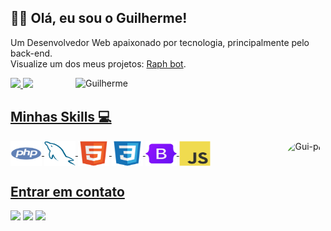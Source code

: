 ## 👋🏻 Olá, eu sou o Guilherme!

<div>
  <p>
    Um Desenvolvedor Web apaixonado por tecnologia, principalmente pelo back-end. <br>
    Visualize um dos meus projetos: <a href="">Raph bot</a>.
   </p>
<img src="https://raw.githubusercontent.com/MicaelliMedeiros/micaellimedeiros/master/image/computer-illustration.png" min-width="400px" max-width="400px" width="400px" align="right" alt="Guilherme">
</div>

<div>
  <a href="https://github.com/Guilherme-TI">
  <img height="157em" src="https://github-readme-stats.vercel.app/api?username=Guilherme-TI&show_icons=true&theme=jolly&include_all_commits=true&count_private=true">
  <img height="160em" src="https://github-readme-stats.vercel.app/api/top-langs/?username=Guilherme-TI&layout=compact&langs_count=7&theme=jolly">
</div>
<div style="display: inline_block">
  <h2>Minhas Skills 💻</h2>
  <img align="center" alt="Gui-PHP" height="40" width="50" src="https://raw.githubusercontent.com/devicons/devicon/master/icons/php/php-plain.svg">
  <img align="center" alt="Gui-Sql" height="40" width="50" src="https://raw.githubusercontent.com/devicons/devicon/master/icons/mysql/mysql-plain.svg">
  <img align="center" alt="Gui-HTML" height="40" width="50" src="https://raw.githubusercontent.com/devicons/devicon/master/icons/html5/html5-original.svg">
  <img align="center" alt="Gui-CSS" height="40" width="50" src="https://raw.githubusercontent.com/devicons/devicon/master/icons/css3/css3-original.svg">
  <img align="center" alt="Gui-Bootstrap" height="40" width="50" src="https://raw.githubusercontent.com/devicons/devicon/master/icons/bootstrap/bootstrap-original.svg">
    <img align="center" alt="Gui-js" height="40" width="50" src="https://raw.githubusercontent.com/devicons/devicon/master/icons/javascript/javascript-original.svg">
  <img align="right" alt="Gui-pic" height="150" style="border-radius:50px;" src="https://th.bing.com/th/id/OIP.76D1cis7Pn9oDSA_p50TBgHaHa?pid=ImgDet&w=800&h=800&rs=1">
</div>
  
  ##
 
<div> 
  <h2>Entrar em contato</h2>
  <a href="https://www.facebook.com/profile.php?id=100076327865461" target="_blank"><img src="https://img.shields.io/badge/Facebook-black?style=for-the-badge&logo=facebook&logoColor=jolly" target="_blank"></a>
    <a href="https://discord.gg/twaBmwb9" target="_blank"><img src="https://img.shields.io/badge/Discord-black?style=for-the-badge&logo=discord&logoColor=jolly" target="_blank"></a>
    <a href="https://www.linkedin.com/in/luiz-guilherme-248649226/" target="_blank"><img src="https://img.shields.io/badge/Linkedin-black?style=for-the-badge&logo=linkedin&logoColor=jolly" target="_blank"></a>
 
</div>
